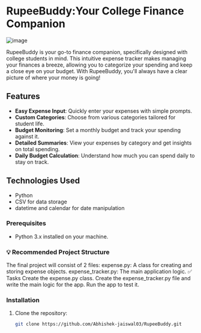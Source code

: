 # RupeeBuddy:Your College Finance Companion

![image](https://github.com/user-attachments/assets/83f59dce-c613-4ebd-9b02-97ef51a58d81)

RupeeBuddy is your go-to finance companion, specifically designed with college students in mind. This intuitive expense tracker makes managing your finances a breeze, allowing you to categorize your spending and keep a close eye on your budget. With RupeeBuddy, you'll always have a clear picture of where your money is going!

## Features
- **Easy Expense Input**: Quickly enter your expenses with simple prompts.
- **Custom Categories**: Choose from various categories tailored for student life.
- **Budget Monitoring**: Set a monthly budget and track your spending against it.
- **Detailed Summaries**: View your expenses by category and get insights on total spending.
- **Daily Budget Calculation**: Understand how much you can spend daily to stay on track.

## Technologies Used
- Python
- CSV for data storage
- datetime and calendar for date manipulation
### Prerequisites
- Python 3.x installed on your machine.
### 💡 Recommended Project Structure
The final project will consist of 2 files:
expense.py: A class for creating and storing expense objects.
expense_tracker.py: The main application logic.
✅ Tasks
Create the expense.py class.
Create the expense_tracker.py file and write the main logic for the app.
Run the app to test it.

  
  
### Installation
1. Clone the repository:
   ```bash
   git clone https://github.com/Abhishek-jaiswal03/RupeeBuddy.git

